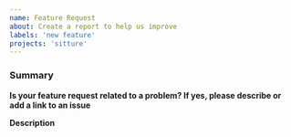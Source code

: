 ```yaml
---
name: Feature Request
about: Create a report to help us improve
labels: 'new feature'
projects: 'sitture'
---
```


### Summary


__Is your feature request related to a problem? If yes, please describe or add a link to an issue__
<!-- A clear and concise description of what the problem is. -->

__Description__
<!-- A clear and concise description of what you want to happen. -->